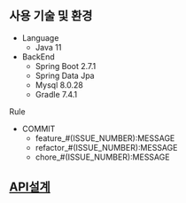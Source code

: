 ## 사용 기술 및 환경
- Language
  - Java 11
- BackEnd
  - Spring Boot 2.7.1
  - Spring Data Jpa
  - Mysql 8.0.28
  - Gradle 7.4.1

Rule
- COMMIT
  - feature_#(ISSUE_NUMBER):MESSAGE
  - refactor_#(ISSUE_NUMBER):MESSAGE
  - chore_#(ISSUE_NUMBER):MESSAGE

## [API설계](https://gilded-spade-880.notion.site/itemService-df71eebf747e4ed6b5ea50964ef3e319)
